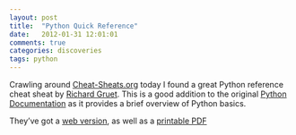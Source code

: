 ```yaml
---
layout: post
title:  "Python Quick Reference"
date:   2012-01-31 12:01:01
comments: true
categories: discoveries
tags: python
---
```


Crawling around [Cheat-Sheats.org](http://cheat-sheets.org/) today I found a great Python reference cheat sheat by [Richard Gruet](http://rgruet.free.fr/). This is a good addition to the original [Python Documentation](http://minuteware.net/python-quick-reference/Python%20Documentation) as it provides a brief overview of Python basics.

They’ve got a [web version](http://rgruet.free.fr/PQR27/PQR2.7.html), as well as a [printable PDF](http://rgruet.free.fr/PQR27/PQR2.7_printing_a4.pdf)